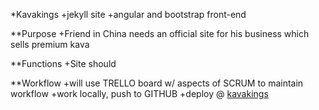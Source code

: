 *Kavakings
+jekyll site
+angular and bootstrap front-end

**Purpose
+Friend in China needs an official site for his business which sells premium kava

**Functions
+Site should

**Workflow
+will use TRELLO board w/ aspects of SCRUM to maintain workflow
+work locally, push to GITHUB
+deploy @ [kavakings]

[kavakings]: http://kavakings.com